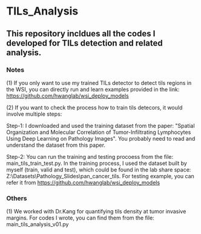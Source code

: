 # TILs_Analysis
## This repository incldues all the codes I developed for TILs detection and related analysis. 

### Notes
(1) If you only want to use my trained TILs detector to detect tils regions in the WSI, you can directly run and learn examples provided in the link: https://github.com/hwanglab/wsi_deploy_models

(2) If you want to check the process how to train tils detecors, it would involve multiple steps: 
    
Step-1: I downloaded and used the training dataset from the paper: "Spatial Organization and Molecular Correlation of Tumor-Infiltrating Lymphocytes Using Deep Learning on Pathology Images". You probably need to read and understand the dataset from this paper.

Step-2: You can run the training and testing procoess from the file: main_tils_train_test.py. In the training process, I used the dataset built by myself (train, valid and test), which could be found in the lab share space: Z:\Datasets\Pathology_Slides\pan_cancer_tils. For testing example, you can refer it from https://github.com/hwanglab/wsi_deploy_models

### Others
(1) We worked with Dr.Kang for quantifying tils density at tumor invasive margins. For codes I wrote, you can find them from the file: main_tils_analysis_v01.py

